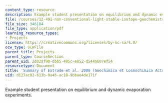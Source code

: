 ```yaml
---
content_type: resource
description: Example student presentation on equilibrium and dynamic evaporation experiments.
file: /courses/12-491-non-conventional-light-stable-isotope-geochemistry-spring-2012/d127ac02613b9a46ac189bbae4de171f_MIT12_491S12_EquilibDynami.pdf
file_size: 346184
file_type: application/pdf
learning_resource_types:
- Projects
license: https://creativecommons.org/licenses/by-nc-sa/4.0/
ocw_type: OCWFile
parent_title: Projects
parent_type: CourseSection
parent_uid: 2d02df90-dbb5-485c-e052-d544a607ef54
resourcetype: Document
title: 'Summary of Estrade et al. 2009 (Geochimica et Cosmochimica Acta) '
uid: d127ac02-613b-9a46-ac18-9bbae4de171f
---
```

Example student presentation on equilibrium and dynamic evaporation experiments.